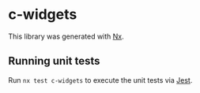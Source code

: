 # c-widgets

This library was generated with [Nx](https://nx.dev).

## Running unit tests

Run `nx test c-widgets` to execute the unit tests via [Jest](https://jestjs.io).
